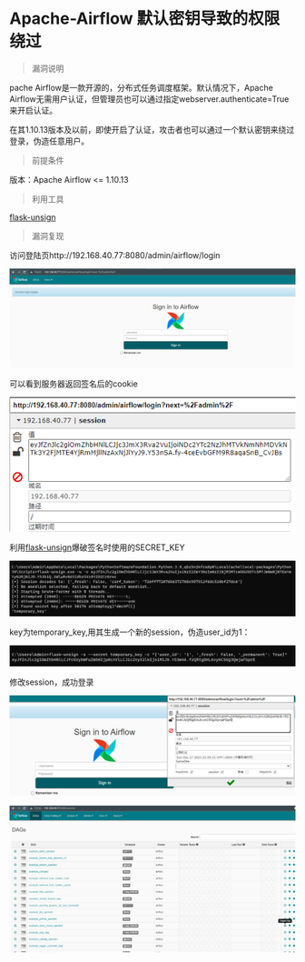 # Apache-Airflow 默认密钥导致的权限绕过

> 漏洞说明

pache Airflow是一款开源的，分布式任务调度框架。默认情况下，Apache Airflow无需用户认证，但管理员也可以通过指定webserver.authenticate=True来开启认证。

在其1.10.13版本及以前，即使开启了认证，攻击者也可以通过一个默认密钥来绕过登录，伪造任意用户。



> 前提条件

版本：Apache Airflow <= 1.10.13



> 利用工具

[flask-unsign](https://github.com/Paradoxis/Flask-Unsign)



> 漏洞复现

访问登陆页http://192.168.40.77:8080/admin/airflow/login

![image-20221218000033270](../img/Apache-Airflow_CVE-2020-17526/image-20221218000033270.png)

可以看到服务器返回签名后的cookie

![image-20221218000118613](../img/Apache-Airflow_CVE-2020-17526/image-20221218000118613.png)

利用[flask-unsign](https://github.com/Paradoxis/Flask-Unsign)爆破签名时使用的SECRET_KEY

![image-20221217232854506](../img/Apache-Airflow_CVE-2020-17526/image-20221217232854506.png)

key为temporary_key,用其生成一个新的session，伪造user_id为1：

![image-20221217235847320](../img/Apache-Airflow_CVE-2020-17526/image-20221217235847320.png)

修改session，成功登录

![image-20221217235956527](../img/Apache-Airflow_CVE-2020-17526/image-20221217235956527.png)

![image-20221218000244134](../img/Apache-Airflow_CVE-2020-17526/image-20221218000244134.png)